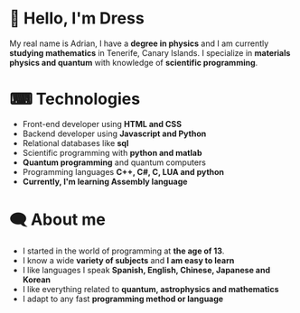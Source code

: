 # 🔭 Hello, I'm  Dress 
My real name is Adrian, I have a **degree in physics** and I am currently **studying mathematics** in Tenerife, Canary Islands. I specialize in **materials physics and quantum** with knowledge of **scientific programming**.

# ⌨ Technologies

- Front-end developer using **HTML and CSS**
- Backend developer using **Javascript and Python**
- Relational databases like **sql**
- Scientific programming with **python and matlab**
- **Quantum programming** and quantum computers
- Programming languages **C++, C#, C, LUA and python**
- **Currently, I'm learning Assembly language**

# 🗨 About me

- I started in the world of programming at **the age of 13**.
- I know a wide **variety of subjects** and **I am easy to learn**
- I like languages I speak **Spanish, English, Chinese, Japanese and Korean**
- I like everything related to **quantum, astrophysics and mathematics**
- I adapt to any fast **programming method or language**


